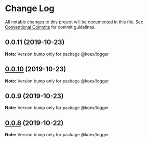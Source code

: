 # Change Log

All notable changes to this project will be documented in this file.
See [Conventional Commits](https://conventionalcommits.org) for commit guidelines.

## 0.0.11 (2019-10-23)

**Note:** Version bump only for package @koex/logger





## [0.0.10](https://github.com/zcorky/zodash/compare/v0.0.9...v0.0.10) (2019-10-23)

**Note:** Version bump only for package @koex/logger





## 0.0.9 (2019-10-23)

**Note:** Version bump only for package @koex/logger





## [0.0.8](https://github.com/zcorky/zodash/compare/v0.0.7...v0.0.8) (2019-10-22)

**Note:** Version bump only for package @koex/logger
